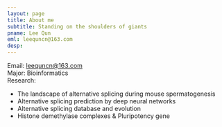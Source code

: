 ```yaml
---
layout: page
title: About me
subtitle: Standing on the shoulders of giants
pname: Lee Qun
eml: leequncn@163.com
desp:
---
```

Email: <a href="mailto:leequncn@163.com">leequncn@163.com</a><br>
Major: Bioinformatics <br>
Research: 
- The landscape of alternative splicing during mouse spermatogenesis
- Alternative splicing prediction by deep neural networks
- Alternative splicing database and evolution
- Histone demethylase complexes & Pluripotency gene <br>

